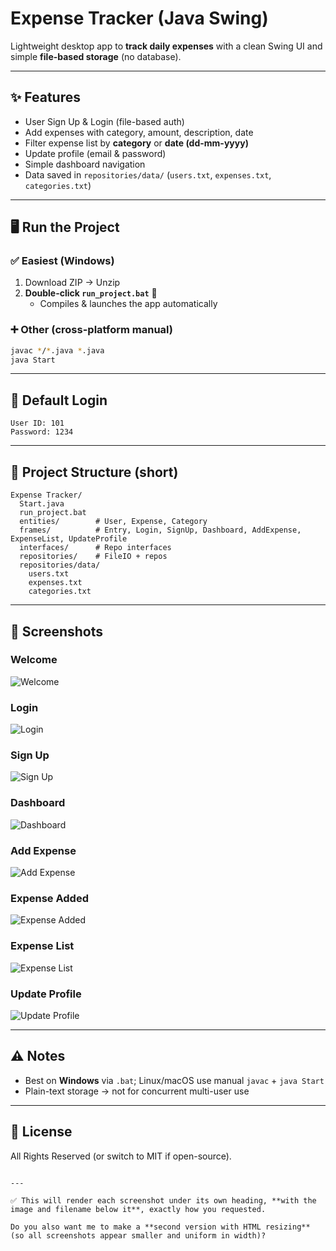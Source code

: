 
# Expense Tracker (Java Swing)

Lightweight desktop app to **track daily expenses** with a clean Swing UI and simple **file-based storage** (no database).

---

## ✨ Features
- User Sign Up & Login (file-based auth)
- Add expenses with category, amount, description, date
- Filter expense list by **category** or **date (dd-mm-yyyy)**
- Update profile (email & password)
- Simple dashboard navigation
- Data saved in `repositories/data/` (`users.txt`, `expenses.txt`, `categories.txt`)

---

## 🖥️ Run the Project

### ✅ Easiest (Windows)
1. Download ZIP → Unzip  
2. **Double-click `run_project.bat`** 🚀  
   - Compiles & launches the app automatically

### ➕ Other (cross-platform manual)
```bash
javac */*.java *.java
java Start
````

---

## 🔐 Default Login

```
User ID: 101
Password: 1234
```

---

## 📂 Project Structure (short)

```
Expense Tracker/
  Start.java
  run_project.bat
  entities/        # User, Expense, Category
  frames/          # Entry, Login, SignUp, Dashboard, AddExpense, ExpenseList, UpdateProfile
  interfaces/      # Repo interfaces
  repositories/    # FileIO + repos
  repositories/data/
    users.txt
    expenses.txt
    categories.txt
```

---

## 📸 Screenshots

### Welcome

![Welcome](Signin-Signup.png)


### Login

![Login](Screenshot%202025-10-01%20004325.png)


### Sign Up

![Sign Up](Screenshot%202025-10-01%20004338.png)


### Dashboard

![Dashboard](Screenshot%202025-10-01%20004359.png)


### Add Expense

![Add Expense](Screenshot%202025-10-01%20004437.png)


### Expense Added

![Expense Added](Screenshot%202025-10-01%20004445.png)


### Expense List

![Expense List](Screenshot%202025-10-01%20004504.png)


### Update Profile

![Update Profile](Screenshot%202025-10-01%20004519.png)


---

## ⚠️ Notes

* Best on **Windows** via `.bat`; Linux/macOS use manual `javac` + `java Start`
* Plain-text storage → not for concurrent multi-user use

---

## 📄 License

All Rights Reserved (or switch to MIT if open-source).

```

---

✅ This will render each screenshot under its own heading, **with the image and filename below it**, exactly how you requested.  

Do you also want me to make a **second version with HTML resizing** (so all screenshots appear smaller and uniform in width)?
```
